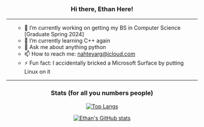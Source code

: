 <center>
 
### Hi there, Ethan Here!
 
</center>
<hr />


<ul>

- 🔭 I’m currently working on getting my BS in Computer Science [Graduate Spring 2024]
- 🌱 I’m currently learning C++ again 
- 💬 Ask me about anything python 
- 📫 How to reach me: nahteyarg@icloud.com
- ⚡ Fun fact: I accidentally bricked a Microsoft Surface by putting Linux on it

</ul>

<hr />

<center>

### Stats (for all you numbers people)

[![Top Langs](https://github-readme-stats.vercel.app/api/top-langs/?username=KafLad)](https://github.com/anuraghazra/github-readme-stats)

[![Ethan's GitHub stats](https://github-readme-stats.vercel.app/api?username=KafLad)](https://github.com/anuraghazra/github-readme-stats)
</center>

